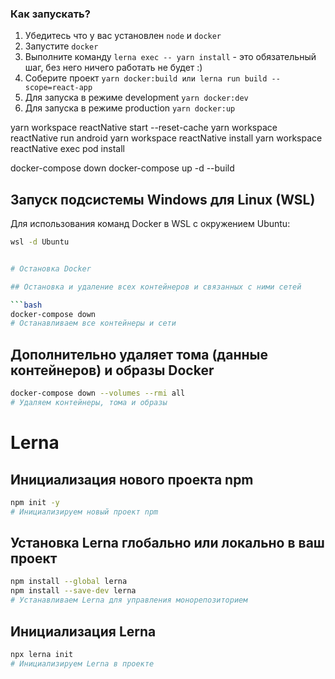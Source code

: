 ### Как запускать?

1. Убедитесь что у вас установлен `node` и `docker`
2. Запустите `docker`
3. Выполните команду `lerna exec -- yarn install` - это обязательный шаг, без него ничего работать не будет :)
4. Соберите проект `yarn docker:build или lerna run build --scope=react-app`
5. Для запуска в режиме development `yarn docker:dev`
6. Для запуска в режиме production `yarn docker:up`

yarn workspace reactNative start --reset-cache
yarn workspace reactNative run android
yarn workspace reactNative install
yarn workspace reactNative exec pod install

docker-compose down
docker-compose up -d --build

## Запуск подсистемы Windows для Linux (WSL)

Для использования команд Docker в WSL с окружением Ubuntu:

````bash
wsl -d Ubuntu


# Остановка Docker

## Остановка и удаление всех контейнеров и связанных с ними сетей

```bash
docker-compose down
# Останавливаем все контейнеры и сети
````

## Дополнительно удаляет тома (данные контейнеров) и образы Docker

```bash
docker-compose down --volumes --rmi all
# Удаляем контейнеры, тома и образы
```

# Lerna

## Инициализация нового проекта npm

```bash
npm init -y
# Инициализируем новый проект npm
```

## Установка Lerna глобально или локально в ваш проект

```bash
npm install --global lerna
npm install --save-dev lerna
# Устанавливаем Lerna для управления монорепозиторием
```

## Инициализация Lerna

```bash
npx lerna init
# Инициализируем Lerna в проекте
```
